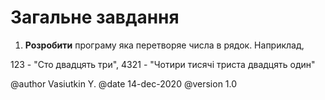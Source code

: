 # Загальне завдання

1. **Розробити** програму яка перетворяе числа в рядок. Наприклад,

123 - "Сто двадцять три",
4321 - "Чотири тисячі триста двадцять один"


@author Vasiutkin Y.
@date 14-dec-2020
@version 1.0

